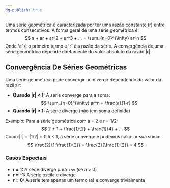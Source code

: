 ```yaml
---
dg-publish: true
---
```


Uma série geométrica é caracterizada por ter uma razão constante (r) entre termos consecutivos. A forma geral de uma série geométrica é:
$$
 a + ar + ar^2 + ar^3 + … = \sum_{n=0}^{\infty} ar^n 
$$
Onde 'a' é o primeiro termo e 'r' é a razão da série. A convergência de uma série geométrica depende diretamente do valor absoluto da razão |r|.

## Convergência De Séries Geométricas

Uma série geométrica pode convergir ou divergir dependendo do valor da razão r:

- **Quando |r| < 1:** A série converge para a soma:
$$
 \sum_{n=0}^{\infty} ar^n = \frac{a}{1-r} 
$$
- **Quando |r| ≥ 1:** A série diverge (não tem soma definida)

Exemplo: Para a série geométrica com a = 2 e r = 1/2:
$$
 2 + 1 + \frac{1}{2} + \frac{1}{4} + … 
$$
Como |r| = |1/2| = 0.5 < 1, a série converge e podemos calcular sua soma:
$$
 \frac{2}{1-\frac{1}{2}} = \frac{2}{\frac{1}{2}} = 4 
$$
### Casos Especiais

- **r = 1:** A série diverge para +∞ (se a > 0)
- **r = -1:** A série oscila e diverge
- **r = 0:** A série tem apenas um termo (a) e converge trivialmente
